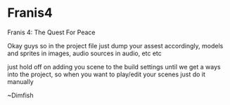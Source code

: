 Franis4
=======

Franis 4: The Quest For Peace

Okay guys so in the project file just dump your assest accordingly, models and sprites in images, audio sources in audio,
etc etc

just hold off on adding you scene to the build settings until we get a ways into the project, so when you want to play/edit
your scenes just do it manually 

~Dimfish
